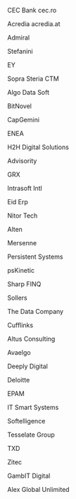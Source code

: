 CEC Bank
cec.ro

Acredia
acredia.at

Admiral

Stefanini

EY

Sopra Steria CTM

Algo Data Soft

BitNovel

CapGemini

ENEA

H2H Digital Solutions

Advisority

GRX

Intrasoft Intl

Eid Erp

Nitor Tech

Alten

Mersenne

Persistent Systems

psKinetic

Sharp FINQ

Sollers

The Data Company

Cufflinks

Altus Consulting

Avaelgo

Deeply Digital

Deloitte

EPAM

IT Smart Systems

Softelligence

Tesselate Group

TXD

Zitec

GambIT Digital

Alex Global Unlimited

